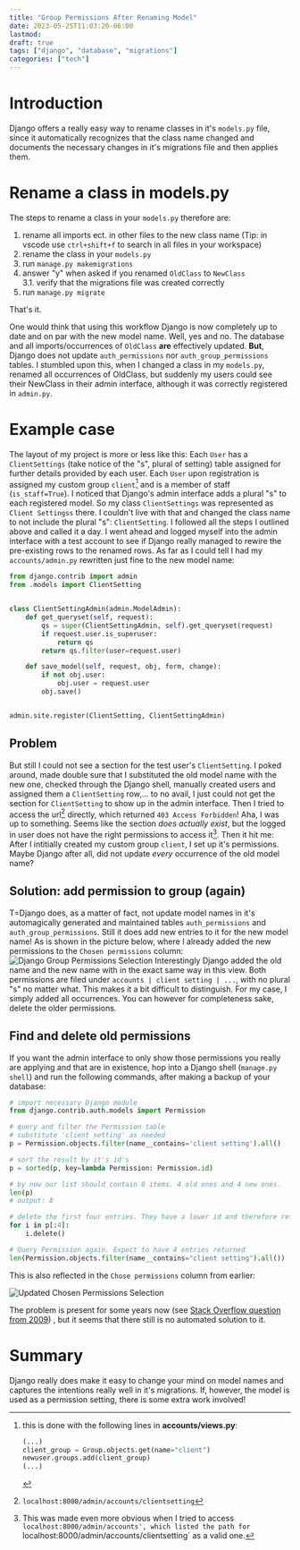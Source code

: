 ```yaml
---
title: "Group Permissions After Renaming Model"
date: 2023-05-25T11:03:20-06:00
lastmod: 
draft: true
tags: ["django", "database", "migrations"]
categories: ["tech"]
---
```

# Introduction
Django offers a really easy way to rename classes in it's `models.py` file, since it automatically recognizes that the class name changed and documents the necessary changes in it's migrations file and then applies them.

# Rename a class in models.py
The steps to rename a class in your `models.py` therefore are:
1. rename all imports ect. in other files to the new class name (Tip: in vscode use `ctrl+shift+f` to search in all files in your workspace)
1. rename the class in your `models.py`
2. run `manage.py makemigrations`
3. answer "y" when asked if you renamed `OldClass` to `NewClass`  
    3.1. verify that the migrations file was created correctly
4. run `manage.py migrate`

That's it.

One would think that using this workflow Django is now completely up to date and on par with the new model name. Well, yes and no. The database and all imports/occurrences of `OldClass` **are** effectively updated. **But**, Django does not update `auth_permissions` nor `auth_group_permissions` tables. I stumbled upon this, when I changed a class in my `models.py`, renamed all occurrences of OldClass, but suddenly my users could see their NewClass in their admin interface, although it was correctly registered in `admin.py`.

# Example case
The layout of my project is more or less like this:
Each `User` has a `ClientSettings` (take notice of the "s", plural of setting) table assigned for further details provided by each user. Each `User` upon registration is assigned my custom group `client`[^1] and is a member of staff (`is_staff=True`). I noticed that Django's admin interface adds a plural "s" to each registered model. So my class `ClientSettings` was represented as `Client Settingss` there. I couldn't live with that and changed the class name to not include the plural "s": `ClientSetting`. I followed all the steps I outlined above and called it a day. I went ahead and logged myself into the admin interface with a test account to see if Django really managed to rewire the pre-existing rows to the renamed rows. As far as I could tell I had my `accounts/admin.py` rewritten just fine to the new model name:

```python
from django.contrib import admin
from .models import ClientSetting


class ClientSettingAdmin(admin.ModelAdmin):
    def get_queryset(self, request):
        qs = super(ClientSettingAdmin, self).get_queryset(request)
        if request.user.is_superuser:
            return qs
        return qs.filter(user=request.user)

    def save_model(self, request, obj, form, change):
        if not obj.user:
            obj.user = request.user
        obj.save()


admin.site.register(ClientSetting, ClientSettingAdmin)
```

## Problem
But still I could not see a section for the test user's `ClientSetting`. I poked around, made double sure that I substituted the old model name with the new one, checked through the Django shell, manually created users and assigned them a `ClientSetting` row,... to no avail, I just could not get the section for `ClientSetting` to show up in the admin interface. Then I tried to access the url[^2] directly, which returned `403 Access Forbidden`! Aha, I was up to something. Seems like the section *does actually exist*, but the logged in user does not have the right permissions to access it[^3]. Then it hit me: After I intitially created my custom group `client`, I set up it's permissions. Maybe Django after all, did not update *every* occurrence of the old model name?

## Solution: add permission to group (again)
T=Django does, as a matter of fact, not update model names in it's automagically generated and maintained tables `auth_permissions` and `auth_group_permissions`. Still it does add new entries to it for the new model name! As is shown in the picture below, where I already added the new permissions to the `Chosen permissions` column:
![Django Group Permissions Selection](/img/django-group-permissions.png#center)
Interestingly Django added the old name and the new name with in the exact same way in this view. Both permissions are filed under `accounts | client setting | ...`, with no plural "s" no matter what. This makes it a bit difficult to distinguish. For my case, I simply added all occurrences. You can however for completeness sake, delete the older permissions.

## Find and delete old permissions
If you want the admin interface to only show those permissions you really are applying and that are in existence, hop into a Django shell (`manage.py shell`) and run the following commands, after making a backup of your database:
```python
# import necessary Django module
from django.contrib.auth.models import Permission

# query and filter the Permission table
# substitute 'client setting' as needed
p = Permission.objects.filter(name__contains='client setting').all()

# sort the result by it's id's
p = sorted(p, key=lambda Permission: Permission.id)

# by now our list should contain 8 items. 4 old ones and 4 new ones.
len(p)
# output: 8

# delete the first four entries. They have a lower id and therefore reference the old model name
for i in p[:4]:
    i.delete()

# Query Permission again. Expect to have 4 entries returned
len(Permission.objects.filter(name__contains="client setting").all())
```

This is also reflected in the `Chose permissions` column from earlier:

![Updated Chosen Permissions Selection](/img/django-group-permissions2.png#center/)

The problem is present for some years now (see [Stack Overflow question from 2009](https://stackoverflow.com/questions/593810/fixing-the-auth-permission-table-after-renaming-a-model-in-django)) , but it seems that there still is no automated solution to it. 

# Summary
Django really does make it easy to change your mind on model names and captures the intentions really well in it's migrations. If, however, the model is used as a permission setting, there is some extra work involved!

[^1]: this is done with the following lines in **accounts/views.py**:
    ```python
    (...)
    client_group = Group.objects.get(name="client")
    newuser.groups.add(client_group)
    (...)
    ```

[^2]: `localhost:8000/admin/accounts/clientsetting`

[^3]: This was made even more obvious when I tried to access `localhost:8000/admin/accounts', which listed the path for `localhost:8000/admin/accounts/clientsetting` as a valid one. 